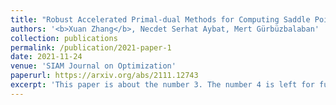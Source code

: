 ```yaml
---
title: "Robust Accelerated Primal-dual Methods for Computing Saddle Points"
authors: '<b>Xuan Zhang</b>, Necdet Serhat Aybat, Mert Gürbüzbalaban'
collection: publications
permalink: /publication/2021-paper-1
date: 2021-11-24
venue: 'SIAM Journal on Optimization'
paperurl: https://arxiv.org/abs/2111.12743
excerpt: 'This paper is about the number 3. The number 4 is left for future work. <img src="/path/to/image.jpg" alt="Image Description">'
---
```


